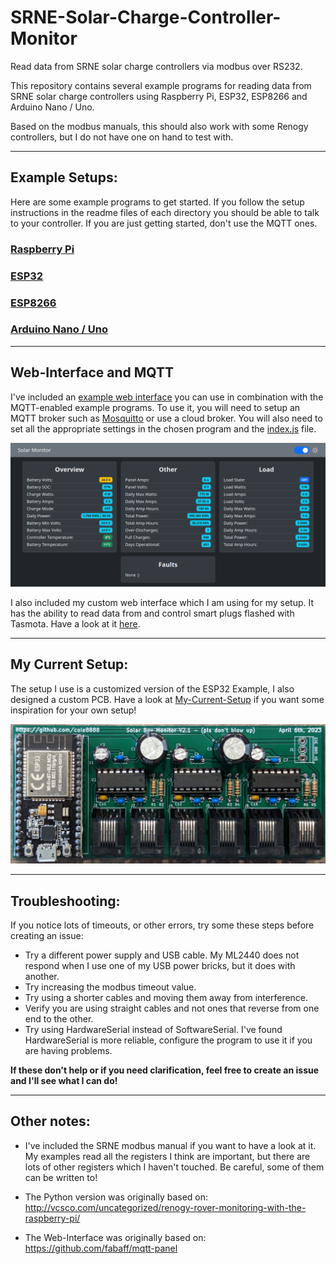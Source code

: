 # SRNE-Solar-Charge-Controller-Monitor

Read data from SRNE solar charge controllers via modbus over RS232.

This repository contains several example programs for reading data from SRNE solar charge controllers using Raspberry Pi, ESP32, ESP8266 and Arduino Nano / Uno.

Based on the modbus manuals, this should also work with some Renogy controllers, but I do not have one on hand to test with.

<hr>

## Example Setups:

Here are some example programs to get started. If you follow the setup instructions in the readme files of each directory you should be able to talk to your controller. If you are just getting started, don't use the MQTT ones.

### [Raspberry Pi](./RaspberryPi-Examples/)

### [ESP32](./ESP32-Examples/)

### [ESP8266](./ESP8266-Examples/)

### [Arduino Nano / Uno](./Arduino-Examples/)

<hr>

## Web-Interface and MQTT

I've included an [example web interface](./Web-Interface-Example/) you can use in combination with the MQTT-enabled example programs. To use it, you will need to setup an MQTT broker such as [Mosquitto](https://github.com/eclipse/mosquitto) or use a cloud broker. You will also need to set all the appropriate settings in the chosen program and the [index.js](./Web-Interface-Example/index.js) file.

![Web-Interface-Screenshot](./Web-Interface-Example/Web-Interface-Example-Screenshot.png)

I also included my custom web interface which I am using for my setup. It has the ability to read data from and control smart plugs flashed with Tasmota. Have a look at it [here](./My-Current-Setup/Web-Interface/).

<hr>

## My Current Setup:

The setup I use is a customized version of the ESP32 Example, I also designed a custom PCB. Have a look at [My-Current-Setup](./My-Current-Setup) if you want some inspiration for your own setup!

![ESP32 PCB Image](./My-Current-Setup/PCB%20and%20Schematic/ESP32-Assembled-PCB.jpg)

<hr>

## Troubleshooting:

If you notice lots of timeouts, or other errors, try some these steps before creating an issue:

- Try a different power supply and USB cable. My ML2440 does not respond when I use one of my USB power bricks, but it does with another.
- Try increasing the modbus timeout value.
- Try using a shorter cables and moving them away from interference.
- Verify you are using straight cables and not ones that reverse from one end to the other.
- Try using HardwareSerial instead of SoftwareSerial. I've found HardwareSerial is more reliable, configure the program to use it if you are having problems.

<b>If these don't help or if you need clarification, feel free to create an issue and I'll see what I can do!</b>

<hr>

## Other notes:

- I've included the SRNE modbus manual if you want to have a look at it. My examples read all the registers I think are important, but there are lots of other registers which I haven't touched. Be careful, some of them can be written to!

- The Python version was originally based on: http://vcsco.com/uncategorized/renogy-rover-monitoring-with-the-raspberry-pi/

- The Web-Interface was originally based on: https://github.com/fabaff/mqtt-panel
